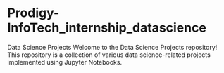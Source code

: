 # Prodigy-InfoTech_internship_datascience
Data Science Projects Welcome to the Data Science Projects repository! This repository is a collection of various data science-related projects implemented using Jupyter Notebooks. 
